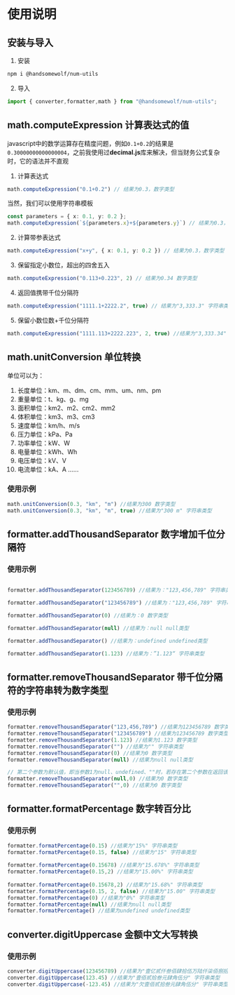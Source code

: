 # 使用说明

## 安装与导入

1. 安装

```bash
npm i @handsomewolf/num-utils
```

2. 导入
```ts
import { converter,formatter,math } from "@handsomewolf/num-utils";
```

## math.computeExpression 计算表达式的值

javascript中的数学运算存在精度问题，例如`0.1+0.2`的结果是`0.30000000000000004`，之前我使用过**decimal.js**库来解决，但当财务公式复杂时，它的语法并不直观

1. 计算表达式
```ts
math.computeExpression("0.1+0.2") // 结果为0.3，数字类型
```
当然，我们可以使用字符串模板
```ts
const parameters = { x: 0.1, y: 0.2 };
math.computeExpression(`${parameters.x}+${parameters.y}`) // 结果为0.3，数字类型
```

2. 计算带参表达式
```ts
math.computeExpression("x+y", { x: 0.1, y: 0.2 }) // 结果为0.3，数字类型
```
3. 保留指定小数位，超出的四舍五入
```ts
math.computeExpression("0.113+0.223", 2) // 结果为0.34 数字类型
```
4. 返回值携带千位分隔符
```ts
math.computeExpression("1111.1+2222.2", true) // 结果为"3,333.3" 字符串类型
```
5. 保留小数位数+千位分隔符
```ts
math.computeExpression("1111.113+2222.223", 2, true) //结果为"3,333.34" 字符串类型
```
## math.unitConversion 单位转换
单位可以为：
1. 长度单位：km、m、dm、cm、mm、um、nm、pm
2. 重量单位：t、kg、g、mg
3. 面积单位：km2、m2、cm2、mm2
4. 体积单位：km3、m3、cm3
5. 速度单位：km/h、m/s
6. 压力单位：kPa、Pa
7. 功率单位：kW、W
8. 电量单位：kWh、Wh
9. 电压单位：kV、V
10. 电流单位：kA、A
......

### 使用示例

```ts
math.unitConversion(0.3, "km", "m") //结果为300 数字类型
math.unitConversion(0.3, "km", "m", true) //结果为"300 m" 字符串类型
```

## formatter.addThousandSeparator 数字增加千位分隔符

### 使用示例
```ts

formatter.addThousandSeparator(123456789) //结果为："123,456,789" 字符串类型

formatter.addThousandSeparator("123456789") //结果为："123,456,789" 字符串类型

formatter.addThousandSeparator(0) //结果为：0 数字类型

formatter.addThousandSeparator(null) //结果为：null null类型

formatter.addThousandSeparator() //结果为：undefined undefined类型

formatter.addThousandSeparator(1.123) //结果为：”1.123“ 字符串类型

```

## formatter.removeThousandSeparator 带千位分隔符的字符串转为数字类型

### 使用示例
```ts
formatter.removeThousandSeparator("123,456,789") //结果为123456789 数字类型
formatter.removeThousandSeparator("123456789") //结果为123456789 数字类型
formatter.removeThousandSeparator(1.123) //结果为1.123 数字类型
formatter.removeThousandSeparator("") //结果为"" 字符串类型
formatter.removeThousandSeparator(0) //结果为0 数字类型
formatter.removeThousandSeparator(null) //结果为null null类型

// 第二个参数为默认值，即当参数1为null、undefined、""时，若存在第二个参数在返回该参数的值
formatter.removeThousandSeparator(null,0) //结果为0 数字类型
formatter.removeThousandSeparator("",0) //结果为0 数字类型
```

## formatter.formatPercentage 数字转百分比

### 使用示例
```ts
formatter.formatPercentage(0.15) //结果为"15%" 字符串类型
formatter.formatPercentage(0.15, false) //结果为"15" 字符串类型
 
formatter.formatPercentage(0.15678) //结果为"15.678%" 字符串类型
formatter.formatPercentage(0.15,2) //结果为"15.00%" 字符串类型
 
formatter.formatPercentage(0.15678,2) //结果为"15.68%" 字符串类型
formatter.formatPercentage(0.15, 2, false) //结果为"15.00" 字符串类型
formatter.formatPercentage(0) //结果为"0%" 字符串类型
formatter.formatPercentage(null) //结果为null null类型
formatter.formatPercentage() //结果为undefined undefined类型
```

## converter.digitUppercase 金额中文大写转换

### 使用示例
```ts
converter.digitUppercase(123456789) //结果为"壹亿贰仟叁佰肆拾伍万陆仟柒佰捌拾玖元整" 字符串类型
converter.digitUppercase(123.45) //结果为"壹佰贰拾叁元肆角伍分" 字符串类型
converter.digitUppercase(-123.45) //结果为"欠壹佰贰拾叁元肆角伍分" 字符串类型
```

